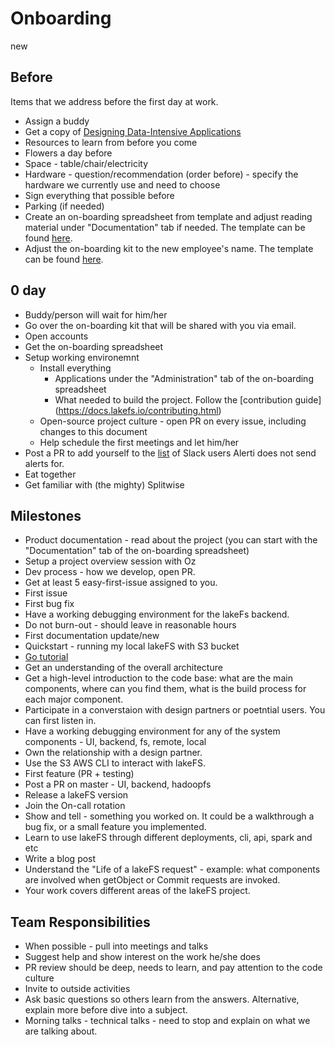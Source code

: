 
# Onboarding
new
## Before

Items that we address before the first day at work.

- Assign a buddy
- Get a copy of [Designing Data-Intensive Applications](https://www.amazon.com/dp/1449373321)
- Resources to learn from before you come
- Flowers a day before
- Space - table/chair/electricity
- Hardware - question/recommendation (order before) - specify the hardware we currently use and need to choose
- Sign everything that possible before
- Parking (if needed)
- Create an on-boarding spreadsheet from template and adjust reading material under "Documentation" tab if needed. The template can be found [here](https://docs.google.com/spreadsheets/d/1_DMamqKUdF1YAwDX_wy9L9Mwqhu1r95FHyr6ip08GjM/edit#gid=1763501438).
- Adjust the on-boarding kit to the new employee's name. The template can be found [here](https://docs.google.com/presentation/d/1u4ld6dSjNFih6lXlHe7ua1ue2iT7mmYXGu1QU3_FSks/edit#slide=id.g8a3f4299ed_1_12).

## 0 day

- Buddy/person will wait for him/her
- Go over the on-boarding kit that will be shared with you via email. 
- Open accounts
- Get the on-boarding spreadsheet
- Setup working environemnt 
    - Install everything
      - Applications under the "Administration" tab of the on-boarding spreadsheet
      - What needed to build the project. Follow the [contribution guide] (https://docs.lakefs.io/contributing.html)
    - Open-source project culture - open PR on every issue, including changes to this document
    - Help schedule the first meetings and let him/her 
 - Post a PR to add yourself to the [list](https://github.com/treeverse/alerti/blob/main/main.go) of Slack users Alerti does not send alerts for.
 - Eat together
 - Get familiar with (the mighty) Splitwise

## Milestones

- Product documentation - read about the project (you can start with the "Documentation" tab of the on-boarding spreadsheet)
- Setup a project overview session with Oz 
- Dev process - how we develop, open PR. 
- Get at least 5 easy-first-issue assigned to you. 
- First issue
- First bug fix
- Have a working debugging environment for the lakeFs backend.
- Do not burn-out - should leave in reasonable hours
- First documentation update/new
- Quickstart - running my local lakeFS with S3 bucket
- [Go tutorial](https://tour.golang.org/welcome/1)
- Get an understanding of the overall architecture
- Get a high-level introduction to the code base: what are the main components, where can you find them, what is the build process for each major component. 
- Participate in a converstaion with design partners or poetntial users. You can first listen in. 
- Have a working debugging environment for any of the system components - UI, backend, fs, remote, local
- Own the relationship with a design partner. 
- Use the S3 AWS CLI to interact with lakeFS. 
- First feature (PR + testing)
- Post a PR on master - UI, backend, hadoopfs
- Release a lakeFS version
- Join the On-call rotation
- Show and tell - something you worked on. It could be a walkthrough a bug fix, or a small feature you implemented. 
- Learn to use lakeFS through different deployments, cli, api, spark and etc
- Write a blog post
- Understand the "Life of a lakeFS request" - example: what components are involved when getObject or Commit requests are invoked.
- Your work covers different areas of the lakeFS project.

## Team Responsibilities 

- When possible - pull into meetings and talks
- Suggest help and show interest on the work he/she does
- PR review should be deep, needs to learn, and pay attention to the code culture
- Invite to outside activities
- Ask basic questions so others learn from the answers. Alternative, explain more before dive into a subject.
- Morning talks - technical talks - need to stop and explain on what we are talking about.



